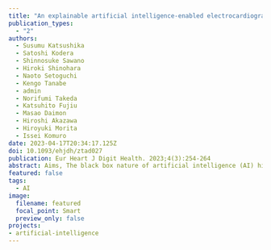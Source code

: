 ```yaml
---
title: "An explainable artificial intelligence-enabled electrocardiogram analysis model for the classification of reduced left ventricular function"
publication_types:
  - "2"
authors:
  - Susumu Katsushika 
  - Satoshi Kodera
  - Shinnosuke Sawano
  - Hiroki Shinohara
  - Naoto Setoguchi
  - Kengo Tanabe
  - admin
  - Norifumi Takeda
  - Katsuhito Fujiu
  - Masao Daimon
  - Hiroshi Akazawa
  - Hiroyuki Morita
  - Issei Komuro
date: 2023-04-17T20:34:17.125Z
doi: 10.1093/ehjdh/ztad027
publication: Eur Heart J Digit Health. 2023;4(3):254-264
abstract: Aims, The black box nature of artificial intelligence (AI) hinders the development of interpretable AI models that are applicable in clinical practice. We aimed to develop an AI model for classifying patients of reduced left ventricular ejection fraction (LVEF) from 12-lead electrocardiograms (ECG) with the decision-interpretability. Methods and results, We acquired paired ECG and echocardiography datasets from the central and co-operative institutions. For the central institution dataset, a random forest model was trained to identify patients with reduced LVEF among 29 907 ECGs. Shapley additive explanations were applied to 7196 ECGs. To extract the model's decision criteria, the calculated Shapley additive explanations values were clustered for 192 non-paced rhythm patients in which reduced LVEF was predicted. Although the extracted criteria were different for each cluster, these criteria generally comprised a combination of six ECG findings: negative T-wave inversion in I,V5-6 leads, low voltage in I,II,V4-6 leads, Q wave in V3-6 leads, ventricular activation time prolongation in I,V5-6 leads, S-wave prolongation in V2-3 leads, and corrected QT interval prolongation. Similarly, for the co-operative institution dataset, the extracted criteria comprised a combination of the same six ECG findings. Furthermore, the accuracy of seven cardiologists' ECG readings improved significantly after watching a video explaining the interpretation of these criteria. Conclusion, We visually interpreted the model's decision criteria to evaluate its validity, thereby developing a model that provided the decision-interpretability required for clinical application.
featured: false
tags: 
  - AI
image:
  filename: featured
  focal_point: Smart
  preview_only: false
projects: 
- artificial-intelligence
---
```

